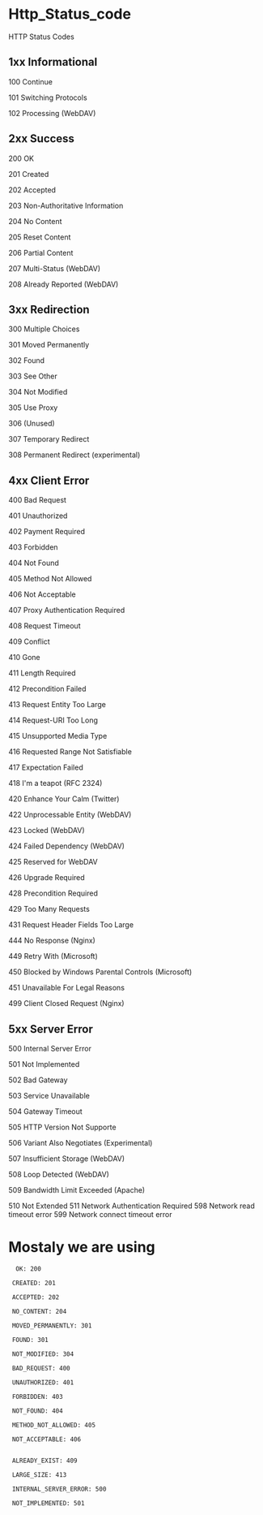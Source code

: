 # Http_Status_code
HTTP Status Codes

## 1xx Informational

100 Continue

101 Switching Protocols

102 Processing (WebDAV)



## 2xx Success

200 OK

201 Created

202 Accepted

203 Non-Authoritative Information

204 No Content

205 Reset Content

206 Partial Content

207 Multi-Status (WebDAV)

208 Already Reported (WebDAV)


## 3xx Redirection

300 Multiple Choices

301 Moved Permanently

302 Found

303 See Other

304 Not Modified

305 Use Proxy

306 (Unused)

307 Temporary Redirect

308 Permanent Redirect (experimental)


## 4xx Client Error

400 Bad Request

401 Unauthorized

402 Payment Required

403 Forbidden

404 Not Found

405 Method Not Allowed

406 Not Acceptable

407 Proxy Authentication Required

408 Request Timeout

409 Conflict

410 Gone

411 Length Required

412 Precondition Failed

413 Request Entity Too Large

414 Request-URI Too Long

415 Unsupported Media Type

416 Requested Range Not Satisfiable

417 Expectation Failed

418 I'm a teapot (RFC 2324)

420 Enhance Your Calm (Twitter)

422 Unprocessable Entity (WebDAV)

423 Locked (WebDAV)

424 Failed Dependency (WebDAV)

425 Reserved for WebDAV

426 Upgrade Required

428 Precondition Required

429 Too Many Requests

431 Request Header Fields Too Large

444 No Response (Nginx)

449 Retry With (Microsoft)

450 Blocked by Windows Parental Controls (Microsoft)

451 Unavailable For Legal Reasons

499 Client Closed Request (Nginx)


## 5xx Server Error

500 Internal Server Error

501 Not Implemented

502 Bad Gateway

503 Service Unavailable

504 Gateway Timeout

505 HTTP Version Not Supporte

506 Variant Also Negotiates (Experimental)

507 Insufficient Storage (WebDAV)

508 Loop Detected (WebDAV)

509 Bandwidth Limit Exceeded (Apache)

510 Not Extended
511 Network Authentication Required
598 Network read timeout error
599 Network connect timeout error

# Mostaly we are using 

      OK: 200
     
     CREATED: 201
     
     ACCEPTED: 202
     
     NO_CONTENT: 204
     
     MOVED_PERMANENTLY: 301
     
     FOUND: 301
     
     NOT_MODIFIED: 304
     
     BAD_REQUEST: 400
     
     UNAUTHORIZED: 401
     
     FORBIDDEN: 403
     
     NOT_FOUND: 404
     
     METHOD_NOT_ALLOWED: 405
     
     NOT_ACCEPTABLE: 406
     
     
     ALREADY_EXIST: 409
     
     LARGE_SIZE: 413
   
     INTERNAL_SERVER_ERROR: 500
     
     NOT_IMPLEMENTED: 501
  
